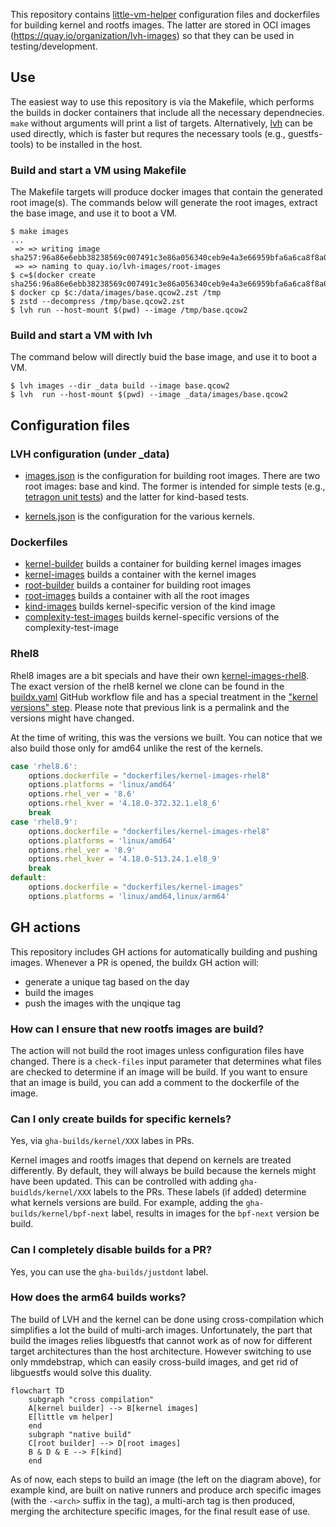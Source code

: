 
This repository contains [little-vm-helper](https://github.com/cilium/little-vm-helper)
configuration files and dockerfiles for building kernel and rootfs images. The latter are stored in
OCI images (https://quay.io/organization/lvh-images) so that they can be used in
testing/development.

## Use

The easiest way to use this repository is via the Makefile, which performs the builds in docker
containers that include all the necessary dependnecies. `make` without arguments will print a list
of targets. Alternatively, [lvh](https://github.com/cilium/little-vm-helper/) can be used directly,
which is  faster but requres the necessary tools (e.g., guestfs-tools) to be installed in the host.

### Build and start a VM using Makefile

The Makefile targets will produce docker images that contain the generated root image(s). The
commands below will generate the root images, extract the base image, and use it to boot a VM.

```
$ make images
...
 => => writing image sha257:96a86e6ebb38238569c007491c3e86a056340ceb9e4a3e66959bfa6a6ca8f8a0
 => => naming to quay.io/lvh-images/root-images
$ c=$(docker create sha256:96a86e6ebb38238569c007491c3e86a056340ceb9e4a3e66959bfa6a6ca8f8a0)
$ docker cp $c:/data/images/base.qcow2.zst /tmp
$ zstd --decompress /tmp/base.qcow2.zst
$ lvh run --host-mount $(pwd) --image /tmp/base.qcow2
```

### Build and start a VM with lvh

The command below will directly buid the base image, and use it to boot a VM.

```
$ lvh images --dir _data build --image base.qcow2
$ lvh  run --host-mount $(pwd) --image _data/images/base.qcow2
```

## Configuration files

### LVH configuration (under \_data)

- [images.json](_data/images.json) is the configuration for building root images. There are two root images:
  base and kind. The former is intended for simple tests (e.g., [tetragon unit
  tests](https://github.com/cilium/tetragon/tree/main/tests/vmtests)) and the latter
  for kind-based tests.

- [kernels.json](_data/kernels.json) is the configuration for the various kernels.

### Dockerfiles

- [kernel-builder](./dockerfiles/kernel-builder) builds a container for building kernel images
  images
- [kernel-images](./dockerfiles/kernel-images) builds a container with the kernel images
- [root-builder](./dockerfiles/root-builder) builds a container for building root images
- [root-images](./dockerfiles/root-images) builds a container with all the root images
- [kind-images](./dockerfiles/kind-images) builds kernel-specific version of the kind image
- [complexity-test-images](./dockerfiles/complexity-test-images) builds kernel-specific versions of
  the complexity-test-image

### Rhel8

Rhel8 images are a bit specials and have their own
[kernel-images-rhel8](./dockerfiles/kernel-images-rhel8).
The exact version of the rhel8 kernel we clone can be found in the
[buildx.yaml](.github/workflows/buildx.yaml) GitHub workflow file and has a
special treatment in the ["kernel versions" step](https://github.com/cilium/little-vm-helper-images/blob/d59049f4be64565a491c73820ff02aa63f209c81/.github/workflows/buildx.yaml#L85-L96).
Please note that previous link is a permalink and the versions might have
changed.

At the time of writing, this was the versions we built. You can notice that we
also build those only for amd64 unlike the rest of the kernels.

```javascript
case 'rhel8.6':
    options.dockerfile = "dockerfiles/kernel-images-rhel8"
    options.platforms = 'linux/amd64'
    options.rhel_ver = '8.6'
    options.rhel_kver = '4.18.0-372.32.1.el8_6'
    break
case 'rhel8.9':
    options.dockerfile = "dockerfiles/kernel-images-rhel8"
    options.platforms = 'linux/amd64'
    options.rhel_ver = '8.9'
    options.rhel_kver = '4.18.0-513.24.1.el8_9'
    break
default:
    options.dockerfile = "dockerfiles/kernel-images"
    options.platforms = 'linux/amd64,linux/arm64'
```

## GH actions

This repository includes GH actions for automatically building and pushing images. Whenever a PR is
opened, the buildx GH action will:
 - generate a unique tag based on the day
 - build the images
 - push the images with the unqique tag

### How can I ensure that new rootfs images are build?

The action will not build the root images unless configuration files have changed.
There is a `check-files` input parameter that determines what files are checked to
determine if an image will be build. If you want to ensure that an image is build, you
can add a comment to the dockerfile of the image.

### Can I only create builds for specific kernels?

Yes, via `gha-builds/kernel/XXX` labes in PRs.

Kernel images and rootfs images that depend on kernels are treated differently. By default, they will always be build
because the kernels might have been updated. This can be controlled with adding `gha-buidlds/kernel/XXX` labels to the PRs.
These labels (if added) determine what kernels versions are build. For example, adding the `gha-builds/kernel/bpf-next` label,
results in images  for the `bpf-next` version be build.

### Can I completely disable builds for a PR?

Yes, you can use the `gha-builds/justdont` label.

### How does the arm64 builds works?

The build of LVH and the kernel can be done using cross-compilation which
simplifies a lot the build of multi-arch images. Unfortunately, the part that
build the images relies libguestfs that cannot work as of now for different
target architectures than the host architecture. However switching to use only
mmdebstrap, which can easily cross-build images, and get rid of libguestfs
would solve this duality.


```mermaid
flowchart TD
    subgraph "cross compilation"
    A[kernel builder] --> B[kernel images]
    E[little vm helper]
    end
    subgraph "native build"
    C[root builder] --> D[root images]
    B & D & E --> F[kind]
    end
```

As of now, each steps to build an image (the left on the diagram above), for
example kind, are built on native runners and produce arch specific images
(with the `-<arch>` suffix in the tag), a multi-arch tag is then produced,
merging the architecture specific images, for the final result ease of use.
